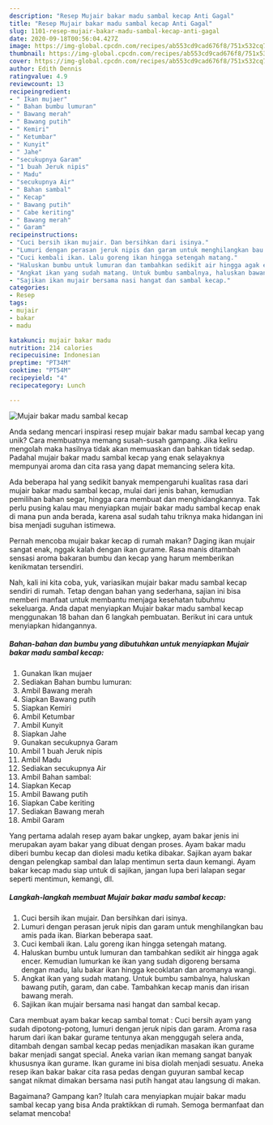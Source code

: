 ```yaml
---
description: "Resep Mujair bakar madu sambal kecap Anti Gagal"
title: "Resep Mujair bakar madu sambal kecap Anti Gagal"
slug: 1101-resep-mujair-bakar-madu-sambal-kecap-anti-gagal
date: 2020-09-18T00:56:04.427Z
image: https://img-global.cpcdn.com/recipes/ab553cd9cad676f8/751x532cq70/mujair-bakar-madu-sambal-kecap-foto-resep-utama.jpg
thumbnail: https://img-global.cpcdn.com/recipes/ab553cd9cad676f8/751x532cq70/mujair-bakar-madu-sambal-kecap-foto-resep-utama.jpg
cover: https://img-global.cpcdn.com/recipes/ab553cd9cad676f8/751x532cq70/mujair-bakar-madu-sambal-kecap-foto-resep-utama.jpg
author: Edith Dennis
ratingvalue: 4.9
reviewcount: 13
recipeingredient:
- " Ikan mujaer"
- " Bahan bumbu lumuran"
- " Bawang merah"
- " Bawang putih"
- " Kemiri"
- " Ketumbar"
- " Kunyit"
- " Jahe"
- "secukupnya Garam"
- "1 buah Jeruk nipis"
- " Madu"
- "secukupnya Air"
- " Bahan sambal"
- " Kecap"
- " Bawang putih"
- " Cabe keriting"
- " Bawang merah"
- " Garam"
recipeinstructions:
- "Cuci bersih ikan mujair. Dan bersihkan dari isinya."
- "Lumuri dengan perasan jeruk nipis dan garam untuk menghilangkan bau amis pada ikan. Biarkan beberapa saat."
- "Cuci kembali ikan. Lalu goreng ikan hingga setengah matang."
- "Haluskan bumbu untuk lumuran dan tambahkan sedikit air hingga agak encer. Kemudian lumurkan ke ikan yang sudah digoreng bersama dengan madu, lalu bakar ikan hingga kecoklatan dan aromanya wangi."
- "Angkat ikan yang sudah matang. Untuk bumbu sambalnya, haluskan bawang putih, garam, dan cabe. Tambahkan kecap manis dan irisan bawang merah."
- "Sajikan ikan mujair bersama nasi hangat dan sambal kecap."
categories:
- Resep
tags:
- mujair
- bakar
- madu

katakunci: mujair bakar madu 
nutrition: 214 calories
recipecuisine: Indonesian
preptime: "PT34M"
cooktime: "PT54M"
recipeyield: "4"
recipecategory: Lunch

---
```



![Mujair bakar madu sambal kecap](https://img-global.cpcdn.com/recipes/ab553cd9cad676f8/751x532cq70/mujair-bakar-madu-sambal-kecap-foto-resep-utama.jpg)

Anda sedang mencari inspirasi resep mujair bakar madu sambal kecap yang unik? Cara membuatnya memang susah-susah gampang. Jika keliru mengolah maka hasilnya tidak akan memuaskan dan bahkan tidak sedap. Padahal mujair bakar madu sambal kecap yang enak selayaknya mempunyai aroma dan cita rasa yang dapat memancing selera kita.

Ada beberapa hal yang sedikit banyak mempengaruhi kualitas rasa dari mujair bakar madu sambal kecap, mulai dari jenis bahan, kemudian pemilihan bahan segar, hingga cara membuat dan menghidangkannya. Tak perlu pusing kalau mau menyiapkan mujair bakar madu sambal kecap enak di mana pun anda berada, karena asal sudah tahu triknya maka hidangan ini bisa menjadi suguhan istimewa.

Pernah mencoba mujair bakar kecap di rumah makan? Daging ikan mujair sangat enak, nggak kalah dengan ikan gurame. Rasa manis ditambah sensasi aroma bakaran bumbu dan kecap yang harum memberikan kenikmatan tersendiri.


Nah, kali ini kita coba, yuk, variasikan mujair bakar madu sambal kecap sendiri di rumah. Tetap dengan bahan yang sederhana, sajian ini bisa memberi manfaat untuk membantu menjaga kesehatan tubuhmu sekeluarga. Anda dapat menyiapkan Mujair bakar madu sambal kecap menggunakan 18 bahan dan 6 langkah pembuatan. Berikut ini cara untuk menyiapkan hidangannya.

<!--inarticleads1-->

##### Bahan-bahan dan bumbu yang dibutuhkan untuk menyiapkan Mujair bakar madu sambal kecap:

1. Gunakan  Ikan mujaer
1. Sediakan  Bahan bumbu lumuran:
1. Ambil  Bawang merah
1. Siapkan  Bawang putih
1. Siapkan  Kemiri
1. Ambil  Ketumbar
1. Ambil  Kunyit
1. Siapkan  Jahe
1. Gunakan secukupnya Garam
1. Ambil 1 buah Jeruk nipis
1. Ambil  Madu
1. Sediakan secukupnya Air
1. Ambil  Bahan sambal:
1. Siapkan  Kecap
1. Ambil  Bawang putih
1. Siapkan  Cabe keriting
1. Sediakan  Bawang merah
1. Ambil  Garam


Yang pertama adalah resep ayam bakar ungkep, ayam bakar jenis ini merupakan ayam bakar yang dibuat dengan proses. Ayam bakar madu diberi bumbu kecap dan diolesi madu ketika dibakar. Sajikan ayam bakar dengan pelengkap sambal dan lalap mentimun serta daun kemangi. Ayam bakar kecap madu siap untuk di sajikan, jangan lupa beri lalapan segar seperti mentimun, kemangi, dll. 

<!--inarticleads2-->

##### Langkah-langkah membuat Mujair bakar madu sambal kecap:

1. Cuci bersih ikan mujair. Dan bersihkan dari isinya.
1. Lumuri dengan perasan jeruk nipis dan garam untuk menghilangkan bau amis pada ikan. Biarkan beberapa saat.
1. Cuci kembali ikan. Lalu goreng ikan hingga setengah matang.
1. Haluskan bumbu untuk lumuran dan tambahkan sedikit air hingga agak encer. Kemudian lumurkan ke ikan yang sudah digoreng bersama dengan madu, lalu bakar ikan hingga kecoklatan dan aromanya wangi.
1. Angkat ikan yang sudah matang. Untuk bumbu sambalnya, haluskan bawang putih, garam, dan cabe. Tambahkan kecap manis dan irisan bawang merah.
1. Sajikan ikan mujair bersama nasi hangat dan sambal kecap.


Cara membuat ayam bakar kecap sambal tomat : Cuci bersih ayam yang sudah dipotong-potong, lumuri dengan jeruk nipis dan garam. Aroma rasa harum dari ikan bakar gurame tentunya akan menggugah selera anda, ditambah dengan sambal kecap pedas menjadikan masakan ikan gurame bakar menjadi sangat special. Aneka varian ikan memang sangat banyak khususnya ikan gurame. Ikan gurame ini bisa diolah menjadi sesuatu. Aneka resep ikan bakar bakar cita rasa pedas dengan guyuran sambal kecap sangat nikmat dimakan bersama nasi putih hangat atau langsung di makan. 

Bagaimana? Gampang kan? Itulah cara menyiapkan mujair bakar madu sambal kecap yang bisa Anda praktikkan di rumah. Semoga bermanfaat dan selamat mencoba!

